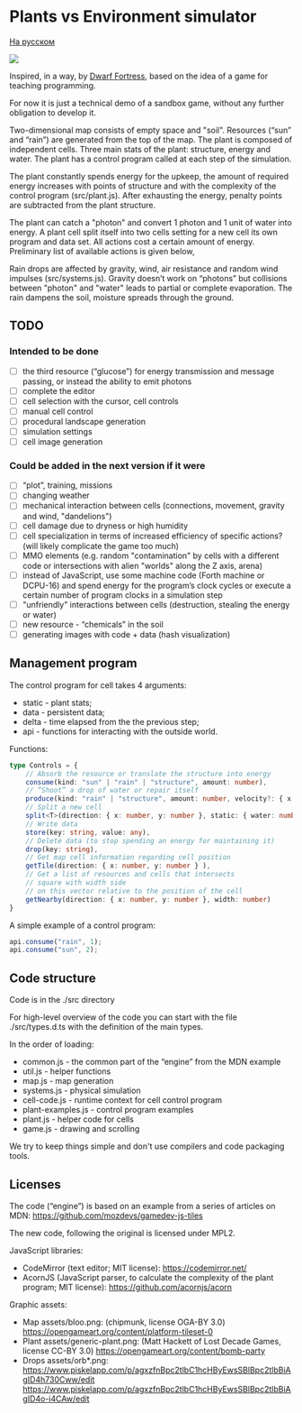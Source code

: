 # Plants vs Environment simulator

[На русском](README.ru.md)

![](gameplay.gif)

Inspired, in a way, by [Dwarf Fortress](http://bay12games.com/dwarves/),
based on the idea of a game for teaching programming.

For now it is just a technical demo of a sandbox game, without any further obligation to develop it.

Two-dimensional map consists of empty space and "soil".
Resources (“sun” and “rain”) are generated from the top of the map.
The plant is composed of independent cells.
Three main stats of the plant: structure, energy and water.
The plant has a control program called at each step of the simulation.

The plant constantly spends energy for the upkeep,
the amount of required energy increases with
points of structure and with the complexity of the control program
(src/plant.js).
After exhausting the energy, penalty points are subtracted from the plant structure.

The plant can catch a "photon"
and convert 1 photon and 1 unit of water into energy.
A plant cell split itself into two cells setting
for a new cell its own program and data set.
All actions cost a certain amount of energy.
Preliminary list of available actions is given below,

Rain drops are affected by gravity, wind, air resistance and random wind impulses
(src/systems.js).
Gravity doesn’t work on “photons”
but collisions between "photon" and "water" leads to partial or complete evaporation.
The rain dampens the soil, moisture spreads through the ground.

## TODO

### Intended to be done

- [ ] the third resource (“glucose”) for energy transmission and message passing, or instead the ability to emit photons
- [ ] complete the editor
- [ ] cell selection with the cursor, cell controls
- [ ] manual cell control
- [ ] procedural landscape generation
- [ ] simulation settings
- [ ] cell image generation

### Could be added in the next version if it were

- [ ] “plot”, training, missions
- [ ] changing weather
- [ ] mechanical interaction between cells (connections, movement, gravity and wind, "dandelions")
- [ ] cell damage due to dryness or high humidity
- [ ] cell specialization in terms of increased efficiency of specific actions? (will likely complicate the game too much)
- [ ] MMO elements (e.g. random "contamination" by cells with a different code
or intersections with alien "worlds" along the Z axis,
arena)
- [ ] instead of JavaScript, use some machine code (Forth machine or DCPU-16) and spend energy for the program’s clock cycles or execute a certain number of program clocks in a simulation step
- [ ] "unfriendly" interactions between cells (destruction, stealing the energy or water)
- [ ] new resource - “chemicals” in the soil
- [ ] generating images with code + data (hash visualization)

## Management program

The control program for cell takes 4 arguments:

- static - plant stats;
- data - persistent data;
- delta - time elapsed from the the previous step;
- api - functions for interacting with the outside world.

Functions:

```typescript
type Controls = {
    // Absorb the resource or translate the structure into energy
    consume(kind: "sun" | "rain" | "structure", amount: number),
    // “Shoot” a drop of water or repair itself
    produce(kind: "rain" | "structure", amount: number, velocity?: { x: number, y: number }),
    // Split a new cell
    split<T>(direction: { x: number, y: number }, static: { water: number, structure: number, energy: number }, data: T, code?: string),
    // Write data
    store(key: string, value: any),
    // Delete data (to stop spending an energy for maintaining it)
    drop(key: string),
    // Get map cell information regarding cell position
    getTile(direction: { x: number, y: number } ),
    // Get a list of resources and cells that intersects
    // square with width side
    // on this vector relative to the position of the cell
    getNearby(direction: { x: number, y: number }, width: number)
}
```

A simple example of a control program:

```js
api.consume("rain", 1);
api.consume("sun", 2);
```

## Code structure
Code is in the ./src directory

For high-level overview of the code you can start with the file ./src/types.d.ts with the definition of the main types.

In the order of loading:
- common.js - the common part of the “engine” from the MDN example
- util.js - helper functions
- map.js - map generation
- systems.js - physical simulation
- cell-code.js - runtime context for cell control program
- plant-examples.js - control program examples
- plant.js - helper code for cells
- game.js - drawing and scrolling

We try to keep things simple
and don't use compilers and code packaging tools.

## Licenses
The code (“engine”) is based on an example from a series of articles on MDN: https://github.com/mozdevs/gamedev-js-tiles

The new code, following the original is licensed under MPL2.

JavaScript libraries:
- CodeMirror (text editor; MIT license): https://codemirror.net/
- AcornJS (JavaScript parser, to calculate the complexity of the plant program; MIT license): https://github.com/acornjs/acorn

Graphic assets:
- Map assets/bloo.png: (chipmunk, license OGA-BY 3.0) https://opengameart.org/content/platform-tileset-0
- Plant assets/generic-plant.png: (Matt Hackett of Lost Decade Games, license CC-BY 3.0) https://opengameart.org/content/bomb-party
- Drops assets/orb*.png:
https://www.piskelapp.com/p/agxzfnBpc2tlbC1hcHByEwsSBlBpc2tlbBiAgID4h730Cww/edit
https://www.piskelapp.com/p/agxzfnBpc2tlbC1hcHByEwsSBlBpc2tlbBiAgID4o-i4CAw/edit
